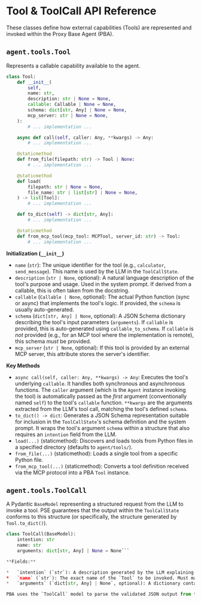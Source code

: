 # Tool & ToolCall API Reference

These classes define how external capabilities (Tools) are represented and invoked within the Proxy Base Agent (PBA).

## `agent.tools.Tool`

Represents a callable capability available to the agent.

```python
class Tool:
    def __init__(
        self,
        name: str,
        description: str | None = None,
        callable: Callable | None = None,
        schema: dict[str, Any] | None = None,
        mcp_server: str | None = None,
    ):
        # ... implementation ...

    async def call(self, caller: Any, **kwargs) -> Any:
        # ... implementation ...

    @staticmethod
    def from_file(filepath: str) -> Tool | None:
        # ... implementation ...

    @staticmethod
    def load(
        filepath: str | None = None,
        file_name: str | list[str] | None = None,
    ) -> list[Tool]:
        # ... implementation ...

    def to_dict(self) -> dict[str, Any]:
        # ... implementation ...

    @staticmethod
    def from_mcp_tool(mcp_tool: MCPTool, server_id: str) -> Tool:
        # ... implementation ...
```

**Initialization (`__init__`)**

*   `name` (`str`): The unique identifier for the tool (e.g., `calculator`, `send_message`). This name is used by the LLM in the `ToolCallState`.
*   `description` (`str | None`, optional): A natural language description of the tool's purpose and usage. Used in the system prompt. If derived from a callable, this is often taken from the docstring.
*   `callable` (`Callable | None`, optional): The actual Python function (sync or async) that implements the tool's logic. If provided, the `schema` is usually auto-generated.
*   `schema` (`dict[str, Any] | None`, optional): A JSON Schema dictionary describing the tool's input parameters (`arguments`). If `callable` is provided, this is auto-generated using `callable_to_schema`. If `callable` is *not* provided (e.g., for an MCP tool where the implementation is remote), this schema *must* be provided.
*   `mcp_server` (`str | None`, optional): If this tool is provided by an external MCP server, this attribute stores the server's identifier.

**Key Methods**

*   `async call(self, caller: Any, **kwargs) -> Any`: Executes the tool's underlying `callable`. It handles both synchronous and asynchronous functions. The `caller` argument (which is the `Agent` instance invoking the tool) is automatically passed as the *first* argument (conventionally named `self`) to the tool's `callable` function. `**kwargs` are the arguments extracted from the LLM's tool call, matching the tool's defined `schema`.
*   `to_dict() -> dict`: Generates a JSON Schema representation suitable for inclusion in the `ToolCallState`'s schema definition and the system prompt. It wraps the tool's argument `schema` within a structure that also requires an `intention` field from the LLM.
*   `load(...)` (staticmethod): Discovers and loads tools from Python files in a specified directory (defaults to `agent/tools/`).
*   `from_file(...)` (staticmethod): Loads a single tool from a specific Python file.
*   `from_mcp_tool(...)` (staticmethod): Converts a tool definition received via the MCP protocol into a PBA `Tool` instance.

## `agent.tools.ToolCall`

A Pydantic `BaseModel` representing a structured request from the LLM to invoke a tool. PSE guarantees that the output within the `ToolCallState` conforms to this structure (or specifically, the structure generated by `Tool.to_dict()`).

```python
class ToolCall(BaseModel):
    intention: str
    name: str
    arguments: dict[str, Any] | None = None```

**Fields:**

*   `intention` (`str`): A description generated by the LLM explaining *why* it is calling the tool and what it intends to achieve. This provides valuable context for understanding the agent's reasoning.
*   `name` (`str`): The exact name of the `Tool` to be invoked. Must match the `name` attribute of one of the loaded `Tool` instances.
*   `arguments` (`dict[str, Any] | None`, optional): A dictionary containing the arguments for the tool call. The structure and types within this dictionary must conform to the `schema` defined for the specified `Tool`. PSE enforces this conformance.

PBA uses the `ToolCall` model to parse the validated JSON output from the `ToolCallState` before passing the `name` and `arguments` to the `Agent.use_tool` method for execution.